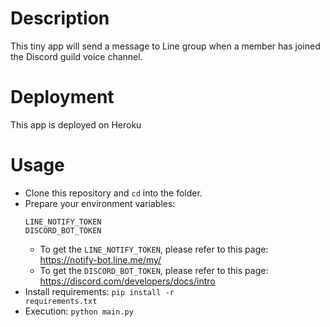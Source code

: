 # Description
This tiny app will send a message to Line group when a member has joined the Discord guild voice channel.

# Deployment
This app is deployed on Heroku

# Usage
- Clone this repository and <code>cd</code> into the folder.
- Prepare your environment variables:
    ```
    LINE_NOTIFY_TOKEN
    DISCORD_BOT_TOKEN
    ```
    - To get the <code>LINE_NOTIFY_TOKEN</code>, please refer to this page: https://notify-bot.line.me/my/
    - To get the <code>DISCORD_BOT_TOKEN</code>, please refer to this page: https://discord.com/developers/docs/intro 
- Install requirements:
    <code>pip install -r requirements.txt</code>
- Execution:
    <code>python main.py</code>